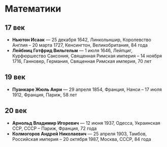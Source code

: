 # Математики

## 17 век

- **Ньютон Исаак** — 25 декабря 1642, Линкольншир, Королевство Англия – 20 марта 1727, Кенсингтон, Великобритания, 84 года
- **Лейбниц Готфрид Вильгельм** — 1 июля 1646, Лейпциг, Курфюршество Саксония, Священная Римская империя – 14 ноября 1716, Ганновер, Германия, Священная Римская империя, 70 лет

## 19 век

- **Пуанкаре Жюль Анри** — 29 апреля 1854, Франция, Нанси – 17 июля 1912, Франция, Париж, 58 лет

## 20 век

- **Арнольд Владимир Игоревич** — 12 июня 1937, Одесса, Украинская ССР, СССР – Париж, Франция, 72 года
- **Колмогоров Андрей Николаевич** — 25 апреля 1903, Тамбов, Российская империя – 20 октября 1987, Москва, СССР, 84 года
